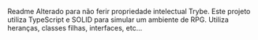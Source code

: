 Readme Alterado para não ferir propriedade intelectual Trybe.
Este projeto utiliza TypeScript e SOLID para simular um ambiente de RPG. Utiliza heranças, classes filhas, interfaces, etc...